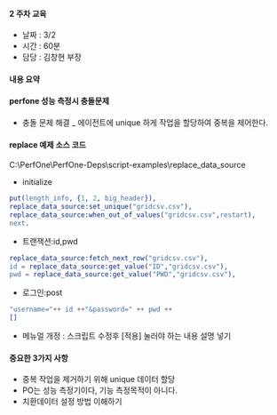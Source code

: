 #### 2 주차 교육 
- 날짜 : 3/2
- 시간 : 60분
- 담당 : 김창현 부장

#### 내용 요약 
#### perfone 성능 측정시 충돌문제
- 충돌 문제 해결 _ 에이전트에 unique 하게 작업을 할당하여 중복을 제어한다.

#### replace 예제 소스 코드
C:\PerfOne\PerfOne-Deps\script-examples\replace_data_source
- initialize
```erlang
put(length_info, {1, 2, big_header}),
replace_data_source:set_unique("gridcsv.csv"),
replace_data_source:when_out_of_values("gridcsv.csv",restart),
next.
```
- 트랜잭션:id,pwd
```erlang
replace_data_source:fetch_next_row("gridcsv.csv"),
id = replace_data_source:get_value("ID","gridcsv.csv"),
pwd = replace_data_source:get_value("PWD","gridcsv.csv"),
```

- 로그인:post
```erlang
"username="++ id ++"&password=" ++ pwd ++
[]
```
+ 메뉴얼 개정 : 스크립트 수정후 [적용] 눌러야 하는 내용 설명 넣기



#### 중요한 3가지 사항
- 중복 작업을 제거하기 위해 unique 데이터 할당
- PO는 성능 측정기이다, 기능 측정목적이 아니다.
- 치환데이터 설정 방법 이해하기
